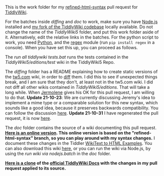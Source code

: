 This is the work folder for my [refined-html-syntax](https://github.com/Jermolene/TiddlyWiki5/pull/6156) pull request for [TiddlyWiki](https://github.com/Jermolene/TiddlyWiki5).

For the batches inside _diffing_ and _doc_ to work, make sure you have [Node.js](https://nodejs.org/en/) installed and [my fork of the TiddlyWiki codebase](https://github.com/nilslindemann/TiddlyWiki5) locally available. Do not change the name of the _TiddlyWiki5_ folder, and put this work folder aside of it. Alternatively, edit the relative links in the batches. For the python script to work, you need [Python](https://www.python.org/), and the [regex](https://pypi.org/project/regex/) module (run `pip install regex` in a console). When you have set this up, you can proceed as follows.

The _run all tiddlywiki tests.bat_ runs the tests contained in the _TiddlyWiki5/editions/test_ wiki in the TiddlyWiki5 Repo.

The _diffing_ folder has a README explaining how to create static versions of the [tw5.com](https://tiddlywiki.com/) wiki, in order to [diff](https://winmerge.org/) them. I did this to see if unexpected things break, and I am sure that they don't, at least not in the tw5.com wiki. I did not diff all other wikis contained in _TiddlyWiki5/editions_. That will take a long while. When [Jermolene](https://github.com/Jermolene) gives his OK for this pull request, I am willing to do that. __Update 21-10-23__: We are currently discussing Jeremy's idea to implement a mime type or a comparable solution for this new syntax, which sounds like a good idea, because it preserves backwards compatibility. You can follow the discussion [here](https://github.com/Jermolene/TiddlyWiki5/pull/6135). __Update 21-10-31__ I have regenerated the pull request, it is now [here](https://github.com/Jermolene/TiddlyWiki5/pull/6156).

The _doc_ folder contains the source of a wiki documenting this pull request. __[Here is an online version](https://nilslindemann.github.io/TiddlyWiki5-unified-html-syntax--PR-Work-Folder/singlefile.html). This online version is based on the "refined-html-syntax" branch, so you can play around with my syntax changes.__ I document these changes in the Tiddler [WikiText to HTML Examples](https://nilslindemann.github.io/TiddlyWiki5-unified-html-syntax--PR-Work-Folder/singlefile.html#WikiText%20to%20HTML%20Examples). You can also download this wiki [here](https://github.com/nilslindemann/TiddlyWiki5-unified-html-syntax--PR-Work-Folder/blob/master/docs/singlefile.html), or you can run the wiki via Node.js, by using the _run wiki via nodejs.batch_ in the _doc_ folder.

__[Here is a clone](https://nilslindemann.github.io/TiddlyWiki5-unified-html-syntax--PR-Work-Folder/tw5-singlefile.html) of the [official TiddlyWiki Docs](https://tiddlywiki.com/) with the changes in my pull request applied to its source.__